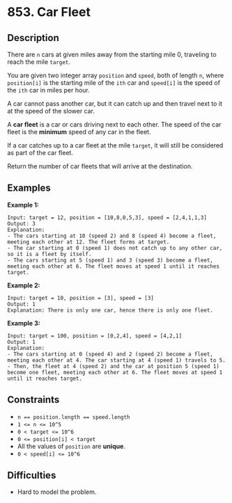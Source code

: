 # 853. Car Fleet

## Description

There are `n` cars at given miles away from the starting mile 0, traveling to reach the mile `target`.

You are given two integer array `position` and `speed`, both of length `n`, where `position[i]` is the starting mile of the `ith` car and `speed[i]` is the speed of the `ith` car in miles per hour.

A car cannot pass another car, but it can catch up and then travel next to it at the speed of the slower car.

A **car fleet** is a car or cars driving next to each other. The speed of the car fleet is the **minimum** speed of any car in the fleet.

If a car catches up to a car fleet at the mile `target`, it will still be considered as part of the car fleet.

Return the number of car fleets that will arrive at the destination.

## Examples

**Example 1:**
```
Input: target = 12, position = [10,8,0,5,3], speed = [2,4,1,1,3]
Output: 3
Explanation:
- The cars starting at 10 (speed 2) and 8 (speed 4) become a fleet, meeting each other at 12. The fleet forms at target.
- The car starting at 0 (speed 1) does not catch up to any other car, so it is a fleet by itself.
- The cars starting at 5 (speed 1) and 3 (speed 3) become a fleet, meeting each other at 6. The fleet moves at speed 1 until it reaches target.
```

**Example 2:**
```
Input: target = 10, position = [3], speed = [3]
Output: 1
Explanation: There is only one car, hence there is only one fleet.
```

**Example 3:**
```
Input: target = 100, position = [0,2,4], speed = [4,2,1]
Output: 1
Explanation:
- The cars starting at 0 (speed 4) and 2 (speed 2) become a fleet, meeting each other at 4. The car starting at 4 (speed 1) travels to 5.
- Then, the fleet at 4 (speed 2) and the car at position 5 (speed 1) become one fleet, meeting each other at 6. The fleet moves at speed 1 until it reaches target.
```

## Constraints

- `n == position.length == speed.length`
- `1 <= n <= 10^5`
- `0 < target <= 10^6`
- `0 <= position[i] < target`
- All the values of `position` are **unique**.
- `0 < speed[i] <= 10^6`

## Difficulties

* Hard to model the problem.